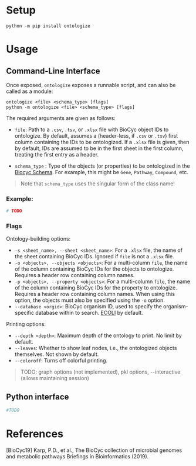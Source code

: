 # Setup

```console
python -m pip install ontologize
```

# Usage

## Command-Line Interface

Once exposed, `ontologize` exposes a runnable script, and can also be called as a module:

```console
ontologize <file> <schema_type> [flags]
python -m ontologize <file> <schema_type> [flags]
```

The required arguments are given as follows:

- `file`: Path to a `.csv`, `.tsv`, or `.xlsx` file with BioCyc object IDs to ontologize. By default, assumes a (header-less, if `.csv` or `.tsv`) first column containing the IDs to be ontologized. If a `.xlsx` file is given, then by default, IDs are assumed to be in the first sheet in the first column, treating the first entry as a header.

- `schema_type` : Type of the objects (or properties) to be ontologized in the [Biocyc Schema](https://biocyc.org/schema.shtml). For example, this might be `Gene`, `Pathway`, `Compound`, etc. 

> Note that `schema_type` uses the singular form of the class name!

### Example:

```python
# TODO
```

### Flags

Ontology-building options:
- `-s <sheet_name>, --sheet <sheet_name>`: For a `.xlsx` file, the name of the sheet containing BioCyc IDs. Ignored if `file` is not a `.xlsx` file.
- `-o <objects>, --objects <objects>`: For a multi-column `file`, the name of the column containing BioCyc IDs for the objects to ontologize. Requires a header row containing column names.
- `-p <objects>, --property <objects>`: For a multi-column `file`, the name of the column containing BioCyc IDs for the property to ontologize. Requires a header row containing column names. When using this option, the objects must also be specified using the `-o` option.
- `--database <orgid>`: BioCyc organism ID, used to specify the organism-specific database within to search. [ECOLI](https://ecocyc.org/) by default.

Printing options:
- `--depth <depth>`: Maximum depth of the ontology to print. No limit by default.
- `--leaves`: Whether to show leaf nodes, i.e., the ontologized objects themselves. Not shown by default.
- `--coloroff`: Turns off colorful printing.

> TODO: graph options (not implemented), pkl options, --interactive (allows maintaining session)

## Python interface

```python
#TODO
```

# References

[BioCyc19] Karp, P.D., et al., The BioCyc collection of microbial genomes and metabolic pathways
Briefings in Bioinformatics (2019).